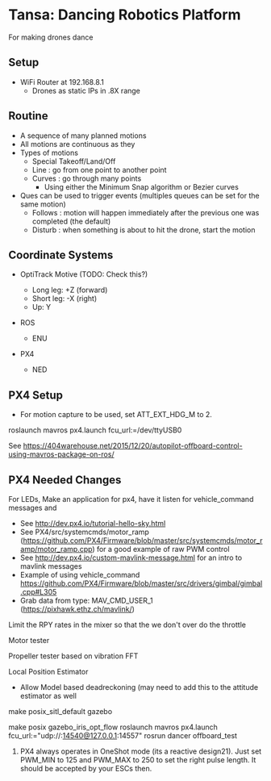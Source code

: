 Tansa: Dancing Robotics Platform
========================

For making drones dance


Setup
-----

- WiFi Router at 192.168.8.1
	- Drones as static IPs in .8X range

Routine
-------
- A sequence of many planned motions
- All motions are continuous as they
- Types of motions
	- Special Takeoff/Land/Off
	- Line : go from one point to another point
	- Curves : go through many points
		- Using either the Minimum Snap algorithm or Bezier curves
- Ques can be used to trigger events (multiples queues can be set for the same motion)
	- Follows : motion will happen immediately after the previous one was completed (the default)
	- Disturb : when something is about to hit the drone, start the motion





Coordinate Systems
------------------

- OptiTrack Motive (TODO: Check this?)
	- Long leg: +Z (forward)
	- Short leg: -X (right)
	- Up: Y

- ROS
	- ENU

- PX4
	- NED







PX4 Setup
---------

- For motion capture to be used, set ATT\_EXT\_HDG\_M to 2.

roslaunch mavros px4.launch fcu_url:=/dev/ttyUSB0

See https://404warehouse.net/2015/12/20/autopilot-offboard-control-using-mavros-package-on-ros/


PX4 Needed Changes
------------------

For LEDs,
Make an application for px4, have it listen for vehicle_command messages and
- See http://dev.px4.io/tutorial-hello-sky.html
- See PX4/src/systemcmds/motor_ramp (https://github.com/PX4/Firmware/blob/master/src/systemcmds/motor_ramp/motor_ramp.cpp) for a good example of raw PWM control
- See http://dev.px4.io/custom-mavlink-message.html for an intro to mavlink messages
- Example of using vehicle_command https://github.com/PX4/Firmware/blob/master/src/drivers/gimbal/gimbal.cpp#L305
- Grab data from type: MAV_CMD_USER_1 (https://pixhawk.ethz.ch/mavlink/)


Limit the RPY rates in the mixer so that the we don't over do the throttle

Motor tester

Propeller tester based on vibration FFT

Local Position Estimator
- Allow Model based deadreckoning (may need to add this to the attitude estimator as well


make posix_sitl_default gazebo

make posix gazebo_iris_opt_flow
roslaunch mavros px4.launch fcu_url:="udp://:14540@127.0.0.1:14557"
rosrun dancer offboard_test



1) PX4 always operates in OneShot mode (its a reactive design21). Just set PWM_MIN to 125 and PWM_MAX to 250 to set the right pulse length. It should be accepted by your ESCs then.
